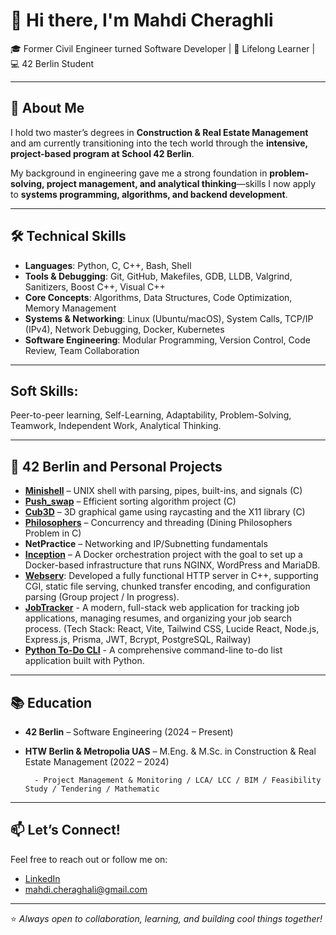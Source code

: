 
# 👋 Hi there, I'm Mahdi Cheraghli

🎓 Former Civil Engineer turned Software Developer | 🧠 Lifelong Learner | 💻 42 Berlin Student  

---

## 🚀 About Me

I hold two master’s degrees in **Construction & Real Estate Management** and am currently transitioning into the tech world through the **intensive, project-based program at School 42 Berlin**.

My background in engineering gave me a strong foundation in **problem-solving, project management, and analytical thinking**—skills I now apply to **systems programming, algorithms, and backend development**.

---

## 🛠️ Technical Skills

- **Languages**: Python, C, C++, Bash, Shell
- **Tools & Debugging**: Git, GitHub, Makefiles, GDB, LLDB, Valgrind, Sanitizers, Boost C++, Visual C++
- **Core Concepts**: Algorithms, Data Structures, Code Optimization, Memory Management
- **Systems & Networking**: Linux (Ubuntu/macOS), System Calls, TCP/IP (IPv4), Network Debugging, Docker,
Kubernetes
- **Software Engineering**: Modular Programming, Version Control, Code Review, Team Collaboration

---
## Soft Skills:

Peer-to-peer learning, Self-Learning, Adaptability, Problem-Solving, Teamwork, Independent Work,
Analytical Thinking.

---

## 🔧 42 Berlin and Personal Projects

- **[Minishell](https://github.com/ma6di/Minishell)** – UNIX shell with parsing, pipes, built-ins, and signals (C)  
- **[Push_swap](https://github.com/ma6di/push_swap)** – Efficient sorting algorithm project (C)  
- **[Cub3D](https://github.com/ma6di/Cub3D)** – 3D graphical game using raycasting and the X11 library (C)  
- **[Philosophers](https://github.com/ma6di/Philosophers)** – Concurrency and threading (Dining Philosophers Problem in C)  
- **NetPractice** – Networking and IP/Subnetting fundamentals
- **[Inception](https://github.com/ma6di/Inception)** – A Docker orchestration project with the goal to set up a Docker-based infrastructure that runs
                  NGINX, WordPress and MariaDB.
- **[Webserv](https://github.com/ma6di/Webserv)**: Developed a fully functional HTTP server in C++, supporting CGI, static file serving, chunked transfer
encoding, and configuration parsing (Group project / In progress).
- **[JobTracker](https://github.com/ma6di/JobTrackr)** - A modern, full-stack web application for tracking job applications, managing resumes, and organizing your job search process. (Tech Stack: React, Vite, Tailwind CSS, Lucide React, Node.js, Express.js, Prisma, JWT, Bcrypt, PostgreSQL, Railway)
- **[Python To-Do CLI](https://github.com/ma6di/python-todo-cli)** - A comprehensive command-line to-do list application built with Python.
---

## 📚 Education

- **42 Berlin** – Software Engineering (2024 – Present)  
- **HTW Berlin & Metropolia UAS** – M.Eng. & M.Sc. in Construction & Real Estate Management (2022 – 2024)
  
        - Project Management & Monitoring / LCA/ LCC / BIM / Feasibility Study / Tendering / Mathematic

---

## 📫 Let’s Connect!

Feel free to reach out or follow me on:  
- [LinkedIn](https://www.linkedin.com/in/mahdi-cheraghali)
- mahdi.cheraghali@gmail.com
---

⭐️ *Always open to collaboration, learning, and building cool things together!*
